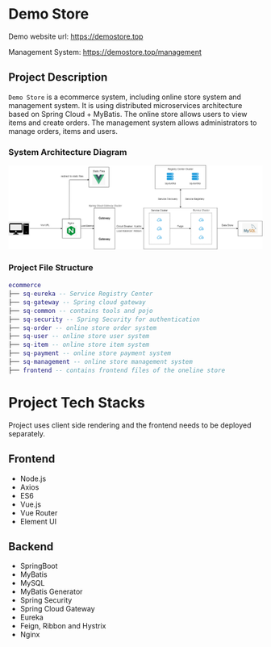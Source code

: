 # Demo Store

Demo website url: https://demostore.top

Management System: https://demostore.top/management

## Project Description

`Demo Store` is a ecommerce system, including online store system and management system. It is using distributed microservices architecture based on Spring Cloud + MyBatis. The online store allows users to view items and create orders. The management system allows administrators to manage orders, items and users.

### System Architecture Diagram

![Architecture Diagram](/frontend/src/assets/s.png)

### Project File Structure

``` lua
ecommerce
├── sq-eureka -- Service Registry Center
├── sq-gateway -- Spring cloud gateway
├── sq-common -- contains tools and pojo
├── sq-security -- Spring Security for authentication
├── sq-order -- online store order system
├── sq-user -- online store user system
├── sq-item -- online store item system
├── sq-payment -- online store payment system
├── sq-management -- online store management system
├── frontend -- contains frontend files of the oneline store
```

# Project Tech Stacks

Project uses client side rendering and the frontend needs to be deployed separately. 

## Frontend

- Node.js
- Axios
- ES6
- Vue.js
- Vue Router
- Element UI

## Backend

- SpringBoot
- MyBatis
- MySQL
- MyBatis Generator
- Spring Security
- Spring Cloud Gateway
- Eureka
- Feign, Ribbon and Hystrix
- Nginx
